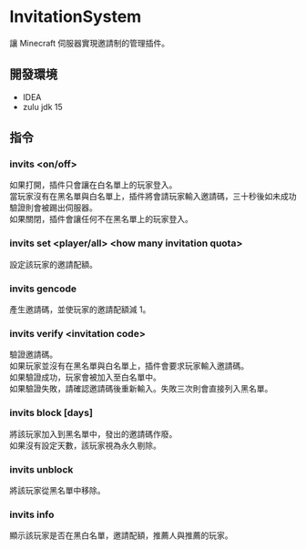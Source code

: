# InvitationSystem
讓 Minecraft 伺服器實現邀請制的管理插件。  

## 開發環境
- IDEA
- zulu jdk 15

## 指令
### invits <on/off>
如果打開，插件只會讓在白名單上的玩家登入。  
當玩家沒有在黑名單與白名單上，插件將會請玩家輸入邀請碼，三十秒後如未成功驗證則會被踢出伺服器。  
如果關閉，插件會讓任何不在黑名單上的玩家登入。  
### invits set <player/all> \<how many invitation quota>
設定該玩家的邀請配額。  
### invits gencode
產生邀請碼，並使玩家的邀請配額減 1。  
### invits verify \<invitation code>
驗證邀請碼。  
如果玩家並沒有在黑名單與白名單上，插件會要求玩家輸入邀請碼。  
如果驗證成功，玩家會被加入至白名單中。  
如果驗證失敗，請確認邀請碼後重新輸入。失敗三次則會直接列入黑名單。  
### invits block <player> [days]
將該玩家加入到黑名單中，發出的邀請碼作廢。  
如果沒有設定天數，該玩家視為永久剔除。  
### invits unblock <player>
將該玩家從黑名單中移除。  
### invits info <player>
顯示該玩家是否在黑白名單，邀請配額，推薦人與推薦的玩家。  
